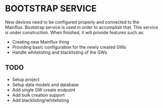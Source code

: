 # BOOTSTRAP SERVICE

New devices need to be configured properly and connected to the Mainflux. Bootstrap service is used in order to accomplish that. This service is under construction. When finished, it will provide features such as:
* Creating new Mainflux thing
* Providing basic configuration for the newly created GWs
* Handle whitelisting and blacklisting of the GWs

## TODO
* Setup project
* Setup data models and database
* Add single GW create endpoint
* Add bulk creation support
* Add blacklisting/whitelisting
